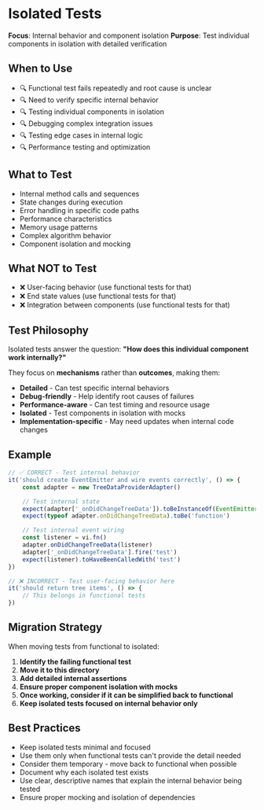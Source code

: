# Isolated Tests

**Focus**: Internal behavior and component isolation
**Purpose**: Test individual components in isolation with detailed verification

## When to Use

- 🔍 Functional test fails repeatedly and root cause is unclear
- 🔍 Need to verify specific internal behavior
- 🔍 Testing individual components in isolation
- 🔍 Debugging complex integration issues
- 🔍 Testing edge cases in internal logic
- 🔍 Performance testing and optimization

## What to Test

- Internal method calls and sequences
- State changes during execution
- Error handling in specific code paths
- Performance characteristics
- Memory usage patterns
- Complex algorithm behavior
- Component isolation and mocking

## What NOT to Test

- ❌ User-facing behavior (use functional tests for that)
- ❌ End state values (use functional tests for that)
- ❌ Integration between components (use functional tests for that)

## Test Philosophy

Isolated tests answer the question: **"How does this individual component work internally?"**

They focus on **mechanisms** rather than **outcomes**, making them:

- **Detailed** - Can test specific internal behaviors
- **Debug-friendly** - Help identify root causes of failures
- **Performance-aware** - Can test timing and resource usage
- **Isolated** - Test components in isolation with mocks
- **Implementation-specific** - May need updates when internal code changes

## Example

```typescript
// ✅ CORRECT - Test internal behavior
it('should create EventEmitter and wire events correctly', () => {
    const adapter = new TreeDataProviderAdapter()

    // Test internal state
    expect(adapter['_onDidChangeTreeData']).toBeInstanceOf(EventEmitter)
    expect(typeof adapter.onDidChangeTreeData).toBe('function')

    // Test internal event wiring
    const listener = vi.fn()
    adapter.onDidChangeTreeData(listener)
    adapter['_onDidChangeTreeData'].fire('test')
    expect(listener).toHaveBeenCalledWith('test')
})

// ❌ INCORRECT - Test user-facing behavior here
it('should return tree items', () => {
    // This belongs in functional tests
})
```

## Migration Strategy

When moving tests from functional to isolated:

1. **Identify the failing functional test**
2. **Move it to this directory**
3. **Add detailed internal assertions**
4. **Ensure proper component isolation with mocks**
5. **Once working, consider if it can be simplified back to functional**
6. **Keep isolated tests focused on internal behavior only**

## Best Practices

- Keep isolated tests minimal and focused
- Use them only when functional tests can't provide the detail needed
- Consider them temporary - move back to functional when possible
- Document why each isolated test exists
- Use clear, descriptive names that explain the internal behavior being tested
- Ensure proper mocking and isolation of dependencies
